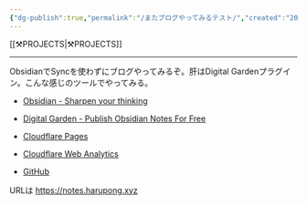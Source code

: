 ```yaml
---
{"dg-publish":true,"permalink":"/またブログやってみるテスト/","created":"2025-06-02T13:29:00.371+09:00","updated":"2025-06-06T18:32:46.046+09:00"}
---
```


[[⚒️PROJECTS\|⚒️PROJECTS]]
***
ObsidianでSyncを使わずにブログやってみるぞ。肝はDigital Gardenプラグイン。こんな感じのツールでやってみる。

- [Obsidian \- Sharpen your thinking](https://obsidian.md/)
- [Digital Garden \- Publish Obsidian Notes For Free](https://dg-docs.ole.dev/)
- [Cloudflare Pages](https://pages.cloudflare.com/)
- [Cloudflare Web Analytics](https://www.cloudflare.com/ja-jp/web-analytics/)
	
- [GitHub](https://github.com/)

URLは https://notes.harupong.xyz